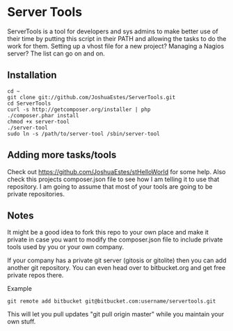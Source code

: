 Server Tools
============

ServerTools is a tool for developers and sys admins to make better use of their
time by putting this script in their PATH and allowing the tasks to do the work
for them. Setting up a vhost file for a new project? Managing a Nagios server?
The list can go on and on.

Installation
------------

    cd ~
    git clone git://github.com/JoshuaEstes/ServerTools.git
    cd ServerTools
    curl -s http://getcomposer.org/installer | php
    ./composer.phar install
    chmod +x server-tool
    ./server-tool
    sudo ln -s /path/to/server-tool /sbin/server-tool

Adding more tasks/tools
-----------------------

Check out https://github.com/JoshuaEstes/stHelloWorld for some help. Also
check this projects composer.json file to see how I am telling it to use
that repository. I am going to assume that most of your tools are going
to be private repositories.

Notes
-----

It might be a good idea to fork this repo to your own place and make it private
in case you want to modify the composer.json file to include private tools used
by you or your own company.

If your company has a private git server (gitosis or gitolite) then you can add
another git repository. You can even head over to bitbucket.org and get free
private repos there.

Example

    git remote add bitbucket git@bitbucket.com:username/servertools.git

This will let you pull updates "git pull origin master" while you maintain
your own stuff.




